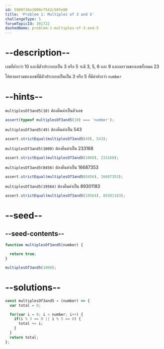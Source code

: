 ```yaml
---
id: 5900f36e1000cf542c50fe80
title: 'Problem 1: Multiples of 3 and 5'
challengeType: 5
forumTopicId: 301722
dashedName: problem-1-multiples-of-3-and-5
---
```


# --description--

เลขที่ต่ำกว่า 10 และมีตัวประกอบเป็น 3 หรือ 5 จะมี 3, 5, 6 และ 9 และผลรวมของเลขทั้งหมด 23

ให้หาผลรวมของเลขที่มีตัวประกอบเป็นเป็น 3 หรือ 5 ที่มีค่าต่ำกว่า `number`

# --hints--

`multiplesOf3and5(10)` ต้องคืนค่าเป็นตัวเลข

```js
assert(typeof multiplesOf3and5(10) === 'number');
```

`multiplesOf3and5(49)` ต้องคืนค่าเป็น 543

```js
assert.strictEqual(multiplesOf3and5(49), 543);
```

`multiplesOf3and5(1000)` ต้องคืนค่าเป็น 233168

```js
assert.strictEqual(multiplesOf3and5(1000), 233168);
```

`multiplesOf3and5(8456)` ต้องคืนค่าเป็น 16687353

```js
assert.strictEqual(multiplesOf3and5(8456), 16687353);
```

`multiplesOf3and5(19564)` ต้องคืนค่าเป็น 89301183

```js
assert.strictEqual(multiplesOf3and5(19564), 89301183);
```

# --seed--

## --seed-contents--

```js
function multiplesOf3and5(number) {

  return true;
}

multiplesOf3and5(1000);
```

# --solutions--

```js
const multiplesOf3and5 = (number) => {
  var total = 0;

  for(var i = 0; i < number; i++) {
    if(i % 3 == 0 || i % 5 == 0) {
      total += i;
    }
  }
  return total;
};
```
